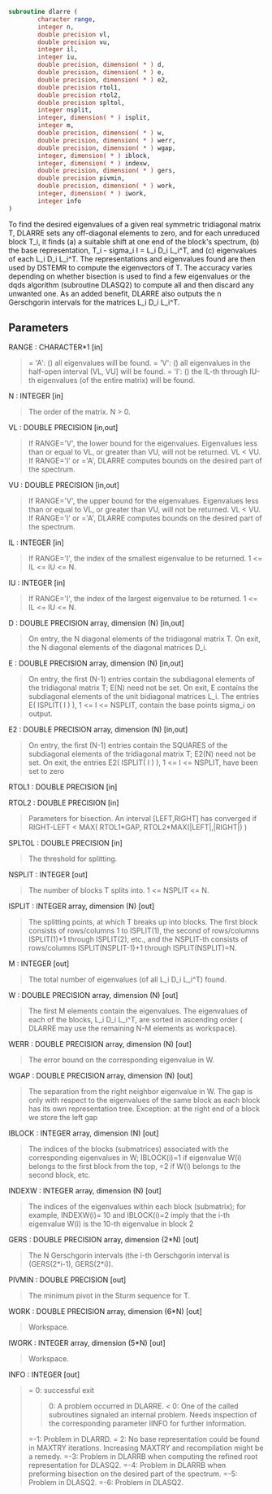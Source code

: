 ```fortran
subroutine dlarre (
        character range,
        integer n,
        double precision vl,
        double precision vu,
        integer il,
        integer iu,
        double precision, dimension( * ) d,
        double precision, dimension( * ) e,
        double precision, dimension( * ) e2,
        double precision rtol1,
        double precision rtol2,
        double precision spltol,
        integer nsplit,
        integer, dimension( * ) isplit,
        integer m,
        double precision, dimension( * ) w,
        double precision, dimension( * ) werr,
        double precision, dimension( * ) wgap,
        integer, dimension( * ) iblock,
        integer, dimension( * ) indexw,
        double precision, dimension( * ) gers,
        double precision pivmin,
        double precision, dimension( * ) work,
        integer, dimension( * ) iwork,
        integer info
)
```

To find the desired eigenvalues of a given real symmetric
tridiagonal matrix T, DLARRE sets any  off-diagonal
elements to zero, and for each unreduced block T_i, it finds
(a) a suitable shift at one end of the block's spectrum,
(b) the base representation, T_i - sigma_i I = L_i D_i L_i^T, and
(c) eigenvalues of each L_i D_i L_i^T.
The representations and eigenvalues found are then used by
DSTEMR to compute the eigenvectors of T.
The accuracy varies depending on whether bisection is used to
find a few eigenvalues or the dqds algorithm (subroutine DLASQ2) to
compute all and then discard any unwanted one.
As an added benefit, DLARRE also outputs the n
Gerschgorin intervals for the matrices L_i D_i L_i^T.

## Parameters
RANGE : CHARACTER\*1 [in]
> = 'A': ()   all eigenvalues will be found.
> = 'V': () all eigenvalues in the half-open interval
> (VL, VU] will be found.
> = 'I': () the IL-th through IU-th eigenvalues (of the
> entire matrix) will be found.

N : INTEGER [in]
> The order of the matrix. N > 0.

VL : DOUBLE PRECISION [in,out]
> If RANGE='V', the lower bound for the eigenvalues.
> Eigenvalues less than or equal to VL, or greater than VU,
> will not be returned.  VL < VU.
> If RANGE='I' or ='A', DLARRE computes bounds on the desired
> part of the spectrum.

VU : DOUBLE PRECISION [in,out]
> If RANGE='V', the upper bound for the eigenvalues.
> Eigenvalues less than or equal to VL, or greater than VU,
> will not be returned.  VL < VU.
> If RANGE='I' or ='A', DLARRE computes bounds on the desired
> part of the spectrum.

IL : INTEGER [in]
> If RANGE='I', the index of the
> smallest eigenvalue to be returned.
> 1 <= IL <= IU <= N.

IU : INTEGER [in]
> If RANGE='I', the index of the
> largest eigenvalue to be returned.
> 1 <= IL <= IU <= N.

D : DOUBLE PRECISION array, dimension (N) [in,out]
> On entry, the N diagonal elements of the tridiagonal
> matrix T.
> On exit, the N diagonal elements of the diagonal
> matrices D_i.

E : DOUBLE PRECISION array, dimension (N) [in,out]
> On entry, the first (N-1) entries contain the subdiagonal
> elements of the tridiagonal matrix T; E(N) need not be set.
> On exit, E contains the subdiagonal elements of the unit
> bidiagonal matrices L_i. The entries E( ISPLIT( I ) ),
> 1 <= I <= NSPLIT, contain the base points sigma_i on output.

E2 : DOUBLE PRECISION array, dimension (N) [in,out]
> On entry, the first (N-1) entries contain the SQUARES of the
> subdiagonal elements of the tridiagonal matrix T;
> E2(N) need not be set.
> On exit, the entries E2( ISPLIT( I ) ),
> 1 <= I <= NSPLIT, have been set to zero

RTOL1 : DOUBLE PRECISION [in]

RTOL2 : DOUBLE PRECISION [in]
> Parameters for bisection.
> An interval [LEFT,RIGHT] has converged if
> RIGHT-LEFT < MAX( RTOL1\*GAP, RTOL2\*MAX(|LEFT|,|RIGHT|) )

SPLTOL : DOUBLE PRECISION [in]
> The threshold for splitting.

NSPLIT : INTEGER [out]
> The number of blocks T splits into. 1 <= NSPLIT <= N.

ISPLIT : INTEGER array, dimension (N) [out]
> The splitting points, at which T breaks up into blocks.
> The first block consists of rows/columns 1 to ISPLIT(1),
> the second of rows/columns ISPLIT(1)+1 through ISPLIT(2),
> etc., and the NSPLIT-th consists of rows/columns
> ISPLIT(NSPLIT-1)+1 through ISPLIT(NSPLIT)=N.

M : INTEGER [out]
> The total number of eigenvalues (of all L_i D_i L_i^T)
> found.

W : DOUBLE PRECISION array, dimension (N) [out]
> The first M elements contain the eigenvalues. The
> eigenvalues of each of the blocks, L_i D_i L_i^T, are
> sorted in ascending order ( DLARRE may use the
> remaining N-M elements as workspace).

WERR : DOUBLE PRECISION array, dimension (N) [out]
> The error bound on the corresponding eigenvalue in W.

WGAP : DOUBLE PRECISION array, dimension (N) [out]
> The separation from the right neighbor eigenvalue in W.
> The gap is only with respect to the eigenvalues of the same block
> as each block has its own representation tree.
> Exception: at the right end of a block we store the left gap

IBLOCK : INTEGER array, dimension (N) [out]
> The indices of the blocks (submatrices) associated with the
> corresponding eigenvalues in W; IBLOCK(i)=1 if eigenvalue
> W(i) belongs to the first block from the top, =2 if W(i)
> belongs to the second block, etc.

INDEXW : INTEGER array, dimension (N) [out]
> The indices of the eigenvalues within each block (submatrix);
> for example, INDEXW(i)= 10 and IBLOCK(i)=2 imply that the
> i-th eigenvalue W(i) is the 10-th eigenvalue in block 2

GERS : DOUBLE PRECISION array, dimension (2\*N) [out]
> The N Gerschgorin intervals (the i-th Gerschgorin interval
> is (GERS(2\*i-1), GERS(2\*i)).

PIVMIN : DOUBLE PRECISION [out]
> The minimum pivot in the Sturm sequence for T.

WORK : DOUBLE PRECISION array, dimension (6\*N) [out]
> Workspace.

IWORK : INTEGER array, dimension (5\*N) [out]
> Workspace.

INFO : INTEGER [out]
> = 0:  successful exit
> > 0:  A problem occurred in DLARRE.
> < 0:  One of the called subroutines signaled an internal problem.
> Needs inspection of the corresponding parameter IINFO
> for further information.
> 
> =-1:  Problem in DLARRD.
> = 2:  No base representation could be found in MAXTRY iterations.
> Increasing MAXTRY and recompilation might be a remedy.
> =-3:  Problem in DLARRB when computing the refined root
> representation for DLASQ2.
> =-4:  Problem in DLARRB when preforming bisection on the
> desired part of the spectrum.
> =-5:  Problem in DLASQ2.
> =-6:  Problem in DLASQ2.
